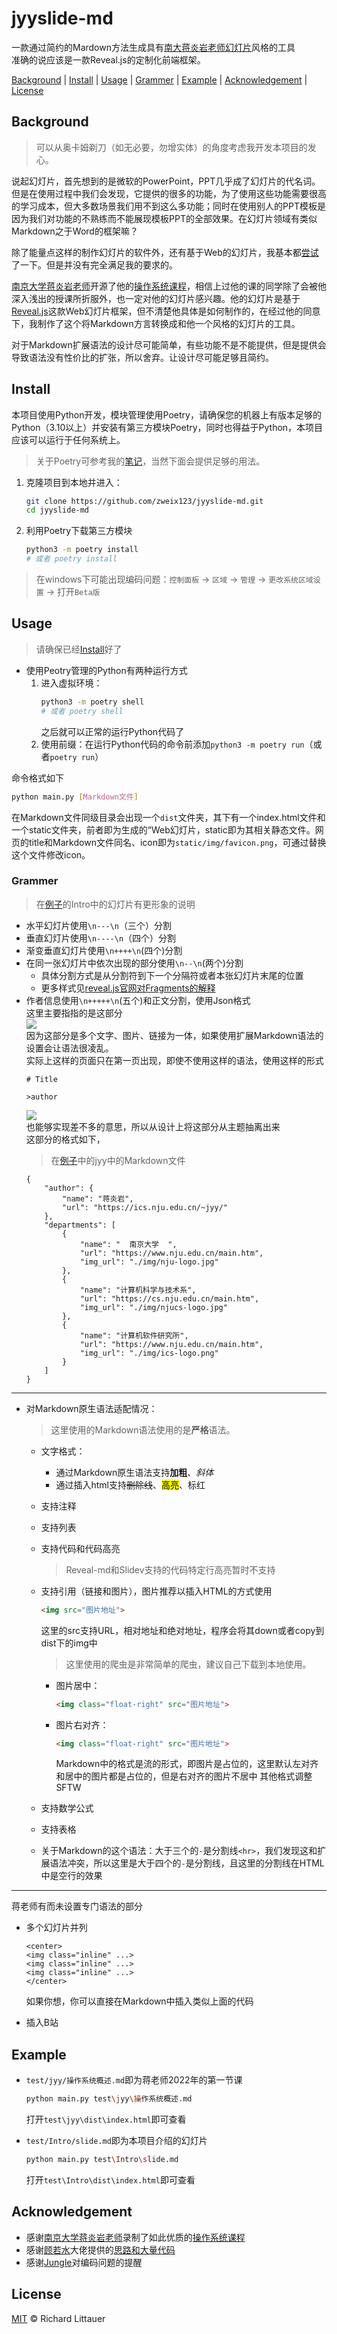 # jyyslide-md

一款通过简约的Mardown方法生成具有[南大蒋炎岩老师幻灯片](http://jyywiki.cn/OS/2022/slides/1.slides#/)风格的工具  
准确的说应该是一款Reveal.js的定制化前端框架。

[Background](#background) | [Install](#install) | [Usage](#usage) | [Grammer](#grammer) | [Example](#example) | [Acknowledgement](#acknowledgement) | [License](#license)

## Background
>可以从奥卡姆剃刀（如无必要，勿增实体）的角度考虑我开发本项目的发心。

说起幻灯片，首先想到的是微软的PowerPoint，PPT几乎成了幻灯片的代名词。但是在使用过程中我们会发现，它提供的很多的功能，为了使用这些功能需要很高的学习成本，但大多数场景我们用不到这么多功能；同时在使用别人的PPT模板是因为我们对功能的不熟练而不能展现模板PPT的全部效果。在幻灯片领域有类似Markdown之于Word的框架嘛？

除了能量点这样的制作幻灯片的软件外，还有基于Web的幻灯片，我基本都[尝试](https://github.com/zweix123/CS-notes/blob/master/Missing-Semester/slide.md)了一下。但是并没有完全满足我的要求的。

[南京大学蒋炎岩老师](https://ics.nju.edu.cn/~jyy)开源了他的[操作系统课程](https://space.bilibili.com/202224425)，相信上过他的课的同学除了会被他深入浅出的授课所折服外，也一定对他的幻灯片感兴趣。他的幻灯片是基于[Reveal.js](https://revealjs.com/)这款Web幻灯片框架，但不清楚他具体是如何制作的，在经过他的同意下，我制作了这个将Markdown方言转换成和他一个风格的幻灯片的工具。

对于Markdown扩展语法的设计尽可能简单，有些功能不是不能提供，但是提供会导致语法没有性价比的扩张，所以舍弃。让设计尽可能足够且简约。

## Install

本项目使用Python开发，模块管理使用Poetry，请确保您的机器上有版本足够的Python（3.10以上）并安装有第三方模块Poetry，同时也得益于Python，本项目应该可以运行于任何系统上。
>关于Poetry可参考我的[笔记](https://github.com/zweix123/CS-notes/blob/master/Programing-Language/Python/poetry.md)，当然下面会提供足够的用法。

1. 克隆项目到本地并进入：
    ```bash
    git clone https://github.com/zweix123/jyyslide-md.git
    cd jyyslide-md
    ```
2. 利用Poetry下载第三方模块
    ```bash
    python3 -m poetry install
    # 或者 poetry install
    ```

>在windows下可能出现编码问题：`控制面板` -> `区域` -> `管理` -> `更改系统区域设置` -> 打开`Beta版`

## Usage
>请确保已经[Install](#install)好了

+ 使用Peotry管理的Python有两种运行方式
  1. 进入虚拟环境：
      ```bash
      python3 -m poetry shell
      # 或者 poetry shell
      ```
      之后就可以正常的运行Python代码了
  2. 使用前缀：在运行Python代码的命令前添加`python3 -m poetry run`（或者`poetry run`）

命令格式如下
```bash
python main.py [Markdown文件]
```
在Markdown文件同级目录会出现一个`dist`文件夹，其下有一个index.html文件和一个static文件夹，前者即为生成的“Web幻灯片，static即为其相关静态文件。网页的title和Markdown文件同名、icon即为`static/img/favicon.png`，可通过替换这个文件修改icon。

### Grammer
>在[例子](#example)的Intro中的幻灯片有更形象的说明

+ 水平幻灯片使用`\n---\n`（三个）分割
+ 垂直幻灯片使用`\n----\n`（四个）分割
+ 渐变垂直幻灯片使用`\n++++\n`(四个)分割
+ 在同一张幻灯片中依次出现的部分使用`\n--\n`(两个)分割
  + 具体分割方式是从分割符到下一个分隔符或者本张幻灯片末尾的位置
  + 更多样式见[reveal.js官网对Fragments的解释](https://revealjs.com/fragments/)
+ 作者信息使用`\n+++++\n`(五个)和正文分割，使用Json格式   
  这里主要指指的是这部分  
  ![](./img/author.png)  
  因为这部分是多个文字、图片、链接为一体，如果使用扩展Markdown语法的设置会让语法很凌乱。  
  实际上这样的页面只在第一页出现，即使不使用这样的语法，使用这样的形式  
  ```
  # Title

  >author
  ```
  ![](./img/example_of_author.png)  
  也能够实现差不多的意思，所以从设计上将这部分从主题抽离出来  
  这部分的格式如下，
  >在[例子](#example)中的jyy中的Markdown文件
  ```
  {
      "author": {
          "name": "蒋炎岩",
          "url": "https://ics.nju.edu.cn/~jyy/"
      },
      "departments": [
          {
              "name": "  南京大学  ",
              "url": "https://www.nju.edu.cn/main.htm",
              "img_url": "./img/nju-logo.jpg"
          },
          {
              "name": "计算机科学与技术系",
              "url": "https://cs.nju.edu.cn/main.htm",
              "img_url": "./img/njucs-logo.jpg"
          },
          {
              "name": "计算机软件研究所",
              "url": "https://www.nju.edu.cn/main.htm",
              "img_url": "./img/ics-logo.png"
          }
      ]
  }
  ```

---

+ 对Markdown原生语法适配情况：
  >这里使用的Markdown语法使用的是**严格**语法。
    + 文字格式：
        + 通过Markdown原生语法支持**加粗**、*斜体*
        + 通过插入html支持<del>删除线</del>、<mark>高亮</mark>、<red>标红</red>
    + 支持注释
    + 支持列表
    + 支持代码和代码高亮
        >Reveal-md和Slidev支持的代码特定行高亮暂时不支持
    + 支持引用（链接和图片），图片推荐以插入HTML的方式使用
      ```html
      <img src="图片地址">
      ```
      这里的src支持URL，相对地址和绝对地址，程序会将其down或者copy到dist下的img中
      >这里使用的爬虫是非常简单的爬虫，建议自己下载到本地使用。
      
      + 图片居中：
          ```html
          <img class="float-right" src="图片地址">
          ```
      + 图片右对齐：
          ```html
          <img class="float-right" src="图片地址">
          ```
          Markdown中的格式是流的形式，即图片是占位的，这里默认左对齐和居中的图片都是占位的，但是右对齐的图片不居中
      其他格式调整SFTW
    + 支持数学公式
    + 支持表格
    + 关于Markdown的这个语法：大于三个的`-`是分割线`<hr>`，我们发现这和扩展语法冲突，所以这里是大于四个的`-`是分割线，且这里的分割线在HTML中是空行的效果

---

蒋老师有而未设置专门语法的部分
+ 多个幻灯片并列
  ```
  <center>
  <img class="inline" ...>
  <img class="inline" ...>
  <img class="inline" ...>
  </center>
  ```
  如果你想，你可以直接在Markdown中插入类似上面的代码

+ 插入B站

## Example

+ `test/jyy/操作系统概述.md`即为蒋老师2022年的第一节课
  ```bash
  python main.py test\jyy\操作系统概述.md
  ```
  打开`test\jyy\dist\index.html`即可查看

+ `test/Intro/slide.md`即为本项目介绍的幻灯片
  ```bash
  python main.py test\Intro\slide.md
  ```
  打开`test\Intro\dist\index.html`即可查看

## Acknowledgement
+ 感谢[南京大学蒋炎岩老师](https://ics.nju.edu.cn/~jyy/)录制了如此优质的[操作系统课程](https://jyywiki.cn/)
+ 感谢[顾若水](https://github.com/ruoshui255)大佬提供的[思路和大量代码](./src/backup/rouv/ruoshui255.md.py)
+ 感谢[Jungle](https://github.com/Jungle430)对编码问题的提醒

## License

[MIT](LICENSE) © Richard Littauer